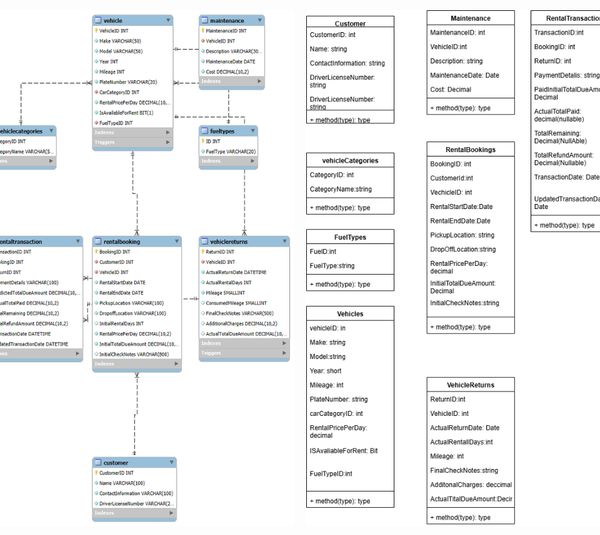 <div style="display: flex; justify-content: center; gap: 20px;">
  <img src="ERD_Car_Rental.png" alt="ERD Car Rental" width="500" />
  <img src="Car_Rental_ODD.png" alt="Car Rental ODD" width="500" />
</div>

